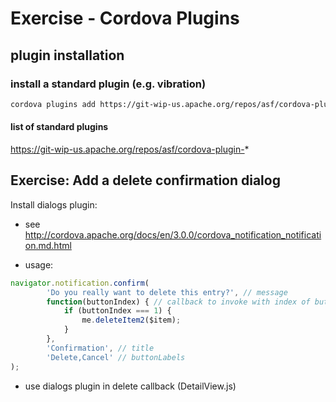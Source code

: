 # Exercise - Cordova Plugins

## plugin installation

### install a standard plugin (e.g. vibration)
```bash
cordova plugins add https://git-wip-us.apache.org/repos/asf/cordova-plugin-vibration.git
```

#### list of standard plugins

https://git-wip-us.apache.org/repos/asf/cordova-plugin-*

## Exercise: Add a delete confirmation dialog

Install dialogs plugin:

- see http://cordova.apache.org/docs/en/3.0.0/cordova_notification_notification.md.html

- usage:
```JavaScript
navigator.notification.confirm(
        'Do you really want to delete this entry?', // message
        function(buttonIndex) { // callback to invoke with index of button pressed
            if (buttonIndex === 1) {
                me.deleteItem2($item);
            }
        },
        'Confirmation', // title
        'Delete,Cancel' // buttonLabels
);
```

- use dialogs plugin in delete callback (DetailView.js)

